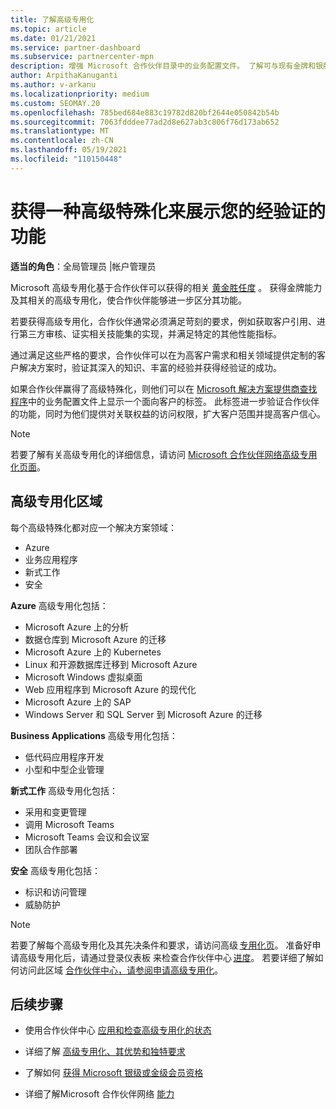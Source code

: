 ```yaml
---
title: 了解高级专用化
ms.topic: article
ms.date: 01/21/2021
ms.service: partner-dashboard
ms.subservice: partnercenter-mpn
description: 增强 Microsoft 合作伙伴目录中的业务配置文件。 了解可与现有金牌和银牌能力一起获得的高级专用化。
author: ArpithaKanuganti
ms.author: v-arkanu
ms.localizationpriority: medium
ms.custom: SEOMAY.20
ms.openlocfilehash: 785bed684e883c19782d820bf2644e050842b54b
ms.sourcegitcommit: 7063fdddee77ad2d8e627ab3c806f76d173ab652
ms.translationtype: MT
ms.contentlocale: zh-CN
ms.lasthandoff: 05/19/2021
ms.locfileid: "110150448"
---
```

# <a name="earn-an-advanced-specialization-to-showcase-your-validated-capabilities"></a>获得一种高级特殊化来展示您的经验证的功能

**适当的角色**：全局管理员 |帐户管理员

Microsoft 高级专用化基于合作伙伴可以获得的相关 [黄金胜任度](learn-about-competencies.md) 。 获得金牌能力及其相关的高级专用化，使合作伙伴能够进一步区分其功能。

若要获得高级专用化，合作伙伴通常必须满足苛刻的要求，例如获取客户引用、进行第三方审核、证实相关技能集的实现，并满足特定的其他性能指标。

通过满足这些严格的要求，合作伙伴可以在为高客户需求和相关领域提供定制的客户解决方案时，验证其深入的知识、丰富的经验并获得经验证的成功。

如果合作伙伴赢得了高级特殊化，则他们可以在 [Microsoft 解决方案提供商查找程序](https://www.microsoft.com/solution-providers/home)中的业务配置文件上显示一个面向客户的标签。 此标签进一步验证合作伙伴的功能，同时为他们提供对关联权益的访问权限，扩大客户范围并提高客户信心。

> [!NOTE]
> 若要了解有关高级专用化的详细信息，请访问 [Microsoft 合作伙伴网络高级专用化页面](https://partner.microsoft.com/membership/advanced-specialization)。

## <a name="advanced-specialization-areas"></a>高级专用化区域

每个高级特殊化都对应一个解决方案领域：

- Azure
- 业务应用程序
- 新式工作
- 安全

**Azure** 高级专用化包括：

- Microsoft Azure 上的分析
- 数据仓库到 Microsoft Azure 的迁移
- Microsoft Azure 上的 Kubernetes
- Linux 和开源数据库迁移到 Microsoft Azure
- Microsoft Windows 虚拟桌面
- Web 应用程序到 Microsoft Azure 的现代化
- Microsoft Azure 上的 SAP
- Windows Server 和 SQL Server 到 Microsoft Azure 的迁移

**Business Applications** 高级专用化包括：

- 低代码应用程序开发
- 小型和中型企业管理

**新式工作** 高级专用化包括：

- 采用和变更管理
- 调用 Microsoft Teams
- Microsoft Teams 会议和会议室
- 团队合作部署

**安全** 高级专用化包括：

- 标识和访问管理
- 威胁防护

> [!NOTE]
> 若要了解每个高级专用化及其先决条件和要求，请访问高级 [专用化页](https://partner.microsoft.com/membership/advanced-specialization)。 准备好申请高级专用化后，请通过登录仪表板 来检查合作伙伴中心 [进度](https://partner.microsoft.com/dashboard)。 若要详细了解如何访问此区域 [合作伙伴中心，请参阅申请高级专用化](advanced-specializations-apply.md)。

## <a name="next-steps"></a>后续步骤

- 使用合作伙伴中心 [应用和检查高级专用化的状态](advanced-specializations-apply.md)

- 详细了解 [高级专用化、其优势和独特要求](https://partner.microsoft.com/membership/advanced-specialization)

- 了解如何 [获得 Microsoft 银级或金级会员资格](learn-about-competencies.md)

- 详细了解Microsoft 合作伙伴网络 [能力](https://partner.microsoft.com/membership/competencies)